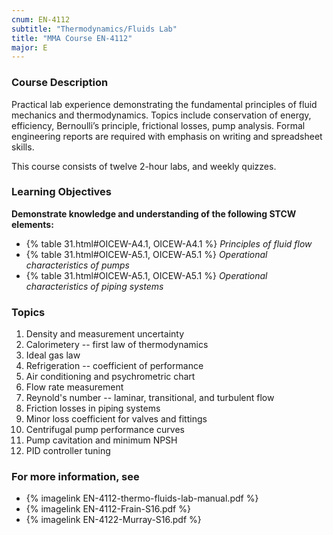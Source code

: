 ```yaml
---
cnum: EN-4112
subtitle: "Thermodynamics/Fluids Lab"
title: "MMA Course EN-4112"
major: E
---
```


### Course Description

Practical lab experience demonstrating the fundamental principles of fluid mechanics and thermodynamics. Topics include conservation of energy, efficiency, Bernoulli’s principle, frictional losses, pump analysis. Formal engineering reports are required with emphasis on writing and spreadsheet skills.

This course consists of twelve 2-hour labs, and weekly quizzes.


### Learning Objectives

**Demonstrate knowledge and understanding of the following STCW elements:**

* {% table 31.html#OICEW-A4.1, OICEW-A4.1 %} *Principles of fluid flow*
* {% table 31.html#OICEW-A5.1, OICEW-A5.1 %} *Operational characteristics of pumps*
* {% table 31.html#OICEW-A5.1, OICEW-A5.1 %} *Operational characteristics of piping systems*


### Topics 

1. Density and measurement uncertainty
2. Calorimetery --  first law of thermodynamics
3. Ideal gas law 
4. Refrigeration -- coefficient of performance
5. Air conditioning and psychrometric chart
6. Flow rate measurement 
7. Reynold's number --  laminar, transitional, and turbulent flow
8. Friction losses in piping systems
9. Minor loss coefficient for valves and fittings 
10. Centrifugal pump performance curves
11. Pump cavitation and minimum NPSH
12. PID controller tuning


### For more information, see 

* {% imagelink EN-4112-thermo-fluids-lab-manual.pdf %} 
* {% imagelink EN-4112-Frain-S16.pdf %} 
* {% imagelink EN-4122-Murray-S16.pdf %} 



